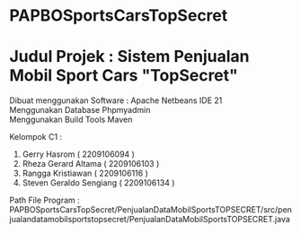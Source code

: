 # PAPBOSportsCarsTopSecret

# Judul Projek : Sistem Penjualan Mobil Sport Cars "TopSecret"

Dibuat menggunakan Software : Apache Netbeans IDE 21<br>
Menggunakan Database Phpmyadmin<br>
Menggunakan Build Tools Maven


Kelompok C1 :
1. Gerry Hasrom ( 2209106094 )
2. Rheza Gerard Altama ( 2209106103 )
3. Rangga Kristiawan ( 2209106116 )
4. Steven Geraldo Sengiang ( 2209106134 )

Path File Program :<br>
PAPBOSportsCarsTopSecret/PenjualanDataMobilSportsTOPSECRET/src/penjualandatamobilsportstopsecret/PenjualanDataMobilSportsTOPSECRET.java
